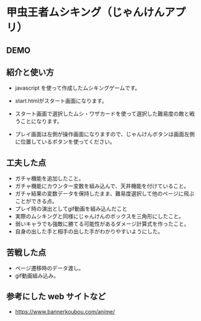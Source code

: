 # 甲虫王者ムシキング（じゃんけんアプリ）

## DEMO


## 紹介と使い方

  - javascript を使って作成したムシキングゲームです。
  
  - start.htmlがスタート画面になります。
  
  - スタート画面で選択したムシ・ワザカードを使って選択した難易度の敵と戦うことになります。
  
  - プレイ画面は左側が操作画面になりますので、じゃんけんボタンは画面左側に位置しているボタンを使ってください。

## 工夫した点

  - ガチャ機能を追加したこと。
  - ガチャ機能にカウンター変数を組み込んで、天井機能を付けていること。
  - ガチャ結果の変数データを保持したまま、難易度選択して他のページに飛ぶことができる点。
  - プレイ時の演出としてgif動画を組み込んだこと
  - 実際のムシキングと同様にじゃんけんのボックスを三角形にしたこと。
  - 弱いキャラでも強敵に勝てる可能性があるダメージ計算式を作ったこと。
  - 自身の出した手と相手の出した手がわかりやすいようにした。

## 苦戦した点

  - ページ遷移時のデータ渡し。
  - gif動画組み込み。

## 参考にした web サイトなど

  - https://www.bannerkoubou.com/anime/
